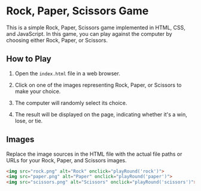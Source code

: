 # Rock, Paper, Scissors Game

This is a simple Rock, Paper, Scissors game implemented in HTML, CSS, and JavaScript. In this game, you can play against the computer by choosing either Rock, Paper, or Scissors.

## How to Play

1. Open the `index.html` file in a web browser.

2. Click on one of the images representing Rock, Paper, or Scissors to make your choice.

3. The computer will randomly select its choice.

4. The result will be displayed on the page, indicating whether it's a win, lose, or tie.

## Images

Replace the image sources in the HTML file with the actual file paths or URLs for your Rock, Paper, and Scissors images.

```html
<img src="rock.png" alt="Rock" onclick="playRound('rock')">
<img src="paper.png" alt="Paper" onclick="playRound('paper')">
<img src="scissors.png" alt="Scissors" onclick="playRound('scissors')">
